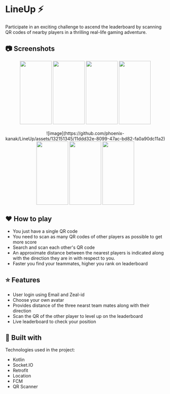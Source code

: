 # LineUp ⚡ 

Participate in an exciting challenge to ascend the leaderboard by scanning QR codes of nearby players in a thrilling real-life gaming adventure.

## 📷 Screenshots
<div align="center">
  <img src="D:\Downloads\WhatsApp Image 2024-04-19 at 02.29.50.jpeg" width="100" height="200">
  <img src="https://github.com/phoenix-kanak/Lineup/assets/132151345/c800b979-a917-4fef-8192-ca66a6abb8a9" width="100" height="200">
  <img src="https://github.com/phoenix-kanak/Lineup/assets/132151345/55936236-3363-46e3-9773-73c8e773c714" width="100" height="200">
  <img src="https://github.com/phoenix-kanak/Lineup/assets/132151345/f3c80034-7171-4642-8e72-66ab39ffa430" width="100" height="200">
</div>
<br>
<div align="center">
  ![image](https://github.com/phoenix-kanak/LineUp/assets/132151345/11ddd32e-8099-47ac-bd82-fa0a90dc11a2)
  <img src="https://github.com/phoenix-kanak/Lineup/assets/132151345/a7eb4582-6402-45b6-9adc-7efe6a3f192b" width="100" height="200">
  <img src="https://github.com/phoenix-kanak/Lineup/assets/132151345/877bbb7f-a5c2-4b8b-ac9c-e01bc27c9c05" width="100" height="200">
  <img src="https://github.com/phoenix-kanak/Lineup/assets/132151345/085fedf7-7ccf-4b94-b407-f578e0f8b07e" width="100" height="200">
</div>


## ❤️ How to play
- You just have a single QR code
- You need to scan as many QR codes of other players as possible to get more score
- Search and scan each other's QR code
- An approximate distance between the nearest players is indicated along with the direction they are in with respect to you.
- Faster you find your teammates, higher you rank on leaderboard


## ⭐ Features
- User login using Email and Zeal-id
- Choose your own avatar
- Provides distance of the three nearst team mates along with their direction
- Scan the QR of the other player to level up on the leaderboard
- Live leaderboard to check your position

## 🔧 Built with
Technologies used in the project:
- Kotlin
- Socket.IO
- Retrofit
- Location
- FCM
- QR Scanner



